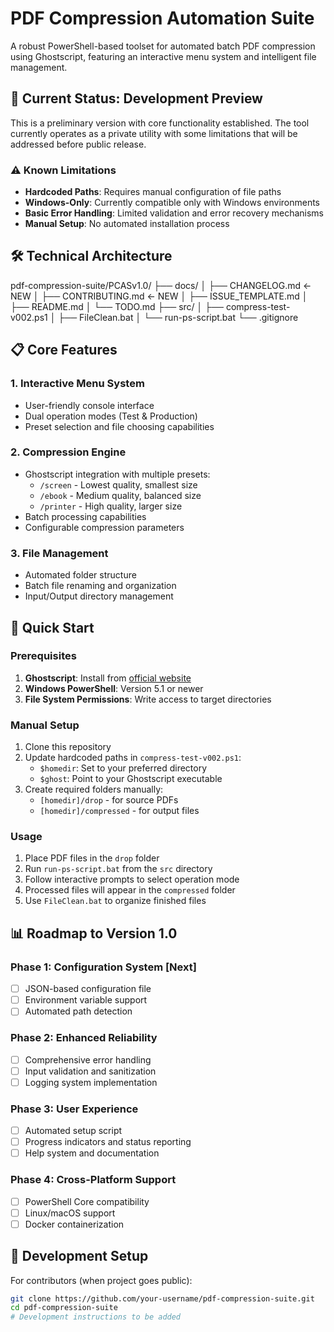 # PDF Compression Automation Suite

A robust PowerShell-based toolset for automated batch PDF compression using Ghostscript, featuring an interactive menu system and intelligent file management.

## 🚧 Current Status: Development Preview

This is a preliminary version with core functionality established. The tool currently operates as a private utility with some limitations that will be addressed before public release.

### ⚠️ Known Limitations
- **Hardcoded Paths**: Requires manual configuration of file paths
- **Windows-Only**: Currently compatible only with Windows environments  
- **Basic Error Handling**: Limited validation and error recovery mechanisms
- **Manual Setup**: No automated installation process

## 🛠️ Technical Architecture
pdf-compression-suite/PCASv1.0/
├── docs/
│ ├── CHANGELOG.md ← NEW
│ ├── CONTRIBUTING.md ← NEW
│ ├── ISSUE_TEMPLATE.md
│ ├── README.md
│ └── TODO.md
├── src/
│ ├── compress-test-v002.ps1
│ ├── FileClean.bat
│ └── run-ps-script.bat
└── .gitignore


## 📋 Core Features

### 1. Interactive Menu System
- User-friendly console interface
- Dual operation modes (Test & Production)
- Preset selection and file choosing capabilities

### 2. Compression Engine
- Ghostscript integration with multiple presets:
  - `/screen` - Lowest quality, smallest size
  - `/ebook` - Medium quality, balanced size
  - `/printer` - High quality, larger size
- Batch processing capabilities
- Configurable compression parameters

### 3. File Management
- Automated folder structure
- Batch file renaming and organization
- Input/Output directory management

## 🚀 Quick Start

### Prerequisites
1. **Ghostscript**: Install from [official website](https://www.ghostscript.com/)
2. **Windows PowerShell**: Version 5.1 or newer
3. **File System Permissions**: Write access to target directories

### Manual Setup
1. Clone this repository
2. Update hardcoded paths in `compress-test-v002.ps1`:
   - `$homedir`: Set to your preferred directory
   - `$ghost`: Point to your Ghostscript executable
3. Create required folders manually:
   - `[homedir]/drop` - for source PDFs
   - `[homedir]/compressed` - for output files

### Usage
1. Place PDF files in the `drop` folder
2. Run `run-ps-script.bat` from the `src` directory
3. Follow interactive prompts to select operation mode
4. Processed files will appear in the `compressed` folder
5. Use `FileClean.bat` to organize finished files

## 📊 Roadmap to Version 1.0

### Phase 1: Configuration System [Next]
- [ ] JSON-based configuration file
- [ ] Environment variable support
- [ ] Automated path detection

### Phase 2: Enhanced Reliability
- [ ] Comprehensive error handling
- [ ] Input validation and sanitization
- [ ] Logging system implementation

### Phase 3: User Experience
- [ ] Automated setup script
- [ ] Progress indicators and status reporting
- [ ] Help system and documentation

### Phase 4: Cross-Platform Support
- [ ] PowerShell Core compatibility
- [ ] Linux/macOS support
- [ ] Docker containerization

## 🔧 Development Setup

For contributors (when project goes public):

```bash
git clone https://github.com/your-username/pdf-compression-suite.git
cd pdf-compression-suite
# Development instructions to be added